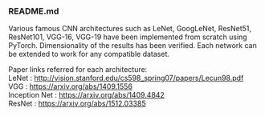 ### README.md
Various famous CNN architectures such as LeNet, GoogLeNet, ResNet51, ResNet101, VGG-16, VGG-19 have been implemented from scratch using PyTorch. Dimensionality of the results has been verified. Each network can be extended to work for any compatible dataset.

Paper links referred for each architecture:\
LeNet : http://vision.stanford.edu/cs598_spring07/papers/Lecun98.pdf \
VGG : https://arxiv.org/abs/1409.1556 \
Inception Net : https://arxiv.org/abs/1409.4842 \
ResNet : https://arxiv.org/abs/1512.03385 
